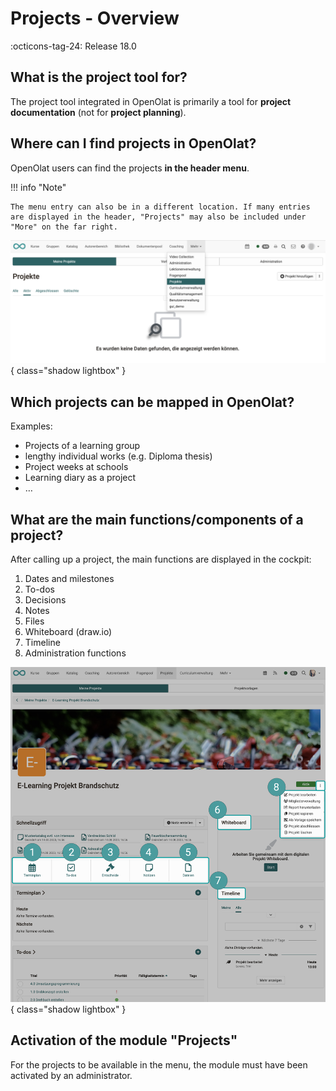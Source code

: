 # Projects - Overview

:octicons-tag-24: Release 18.0

## What is the project tool for?

The project tool integrated in OpenOlat is primarily a tool for **project documentation** (not for **project planning**).


## Where can I find projects in OpenOlat?

OpenOlat users can find the projects **in the header menu**. 

!!! info "Note"

    The menu entry can also be in a different location. If many entries are displayed in the header, "Projects" may also be included under "More" on the far right.

![projekte_hauptmenue_v1_de.png](assets/projekte_hauptmenue_v1_de.png){ class="shadow lightbox" }

## Which projects can be mapped in OpenOlat?

Examples:

* Projects of a learning group
* lengthy individual works (e.g. Diploma thesis)
* Project weeks at schools
* Learning diary as a project
* …

## What are the main functions/components of a project?

After calling up a project, the main functions are displayed in the cockpit:

1. Dates and milestones
2. To-dos
3. Decisions
4. Notes
6. Files
5. Whiteboard (draw.io)
7. Timeline
8. Administration functions

![projekte_overview_v1_de.png](assets/projekte_overview_v1_de.png){ class="shadow lightbox" }

## Activation of the module "Projects"

For the projects to be available in the menu, the module must have been activated by an administrator.